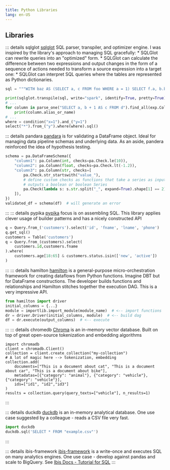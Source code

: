 ```yaml
---
title: Python Libraries
lang: en-US
---
```


## Libraries
::: details sqlglot
[sqlglot](https://github.com/tobymao/sqlglot) SQL parser, transpiler, and optimizer engine. I was inspired by the library's approach to managing SQL gracefully:
    * SQLGlot can rewrite queries into an "optimized" form.
    * SQLGlot can calculate the difference between two expressions and output changes in the form of a sequence of actions needed to transform a source expression into a target one:
    * SQLGlot can interpret SQL queries where the tables are represented as Python dictionaries.
```python
sql = """WITH baz AS (SELECT a, c FROM foo WHERE a = 1) SELECT f.a, b.b, baz.c, CAST("b"."a" AS REAL) d FROM foo f JOIN bar b ON f.a = b.a LEFT JOIN baz ON f.a = baz.a"""

print(sqlglot.transpile(sql, write="spark", identify=True, pretty=True)[0])
# ...
for column in parse_one("SELECT a, b + 1 AS c FROM d").find_all(exp.Column):
    print(column.alias_or_name)
# ...
where = condition("x=1").and_("y=1")
select("*").from_("y").where(where).sql()
```
::: details pandara
[pandara](https://github.com/unionai-oss/pandera) is for validating a DataFrame object. Ideal for managing data pipeline schemas and underlying data. As an aside, pandera reinforced the idea of hypothesis testing. 
```python
schema = pa.DataFrameSchema({
    "column1": pa.Column(int, checks=pa.Check.le(10)),
    "column2": pa.Column(float, checks=pa.Check.lt(-1.2)),
    "column3": pa.Column(str, checks=[
        pa.Check.str_startswith("value_"),
        # define custom checks as functions that take a series as input and
        # outputs a boolean or boolean Series
        pa.Check(lambda s: s.str.split("_", expand=True).shape[1] == 2)
    ]),
})
validated_df = schema(df)  # will generate an error 
```
:::
::: details pypika
[pypika](https://github.com/kayak/pypika) focus is on assembling SQL. This library applies clever usage of builder patterns and has a nicely constructed API
```python
q = Query.from_('customers').select('id', 'fname', 'lname', 'phone')
q.get_sql()
customers = Table('customers')
q = Query.from_(customers).select(
    customers.id,customers.fname
).where(
    customers.age[18:65] & customers.status.isin(['new', 'active'])
)

```
:::
::: details hamilton
[hamilton](https://github.com/dagworks-inc/hamilton) is a general-purpose micro-orchestration framework for creating dataflows from Python functions. Imagine DBT but for DataFrame constructions. The developer builds functions and relationships and Hamilton stitches together the execution DAG. This is a very impressive API.

```python
from hamilton import driver
initial_columns = {...}
module = importlib.import_module(module_name)  # <-- import functions
dr = driver.Driver(initial_columns, module)  # <-- build dag
df = dr.execute(output_columns)  # <-- execute
```
:::
::: details chromedb
[Chroma](https://docs.trychroma.com/getting-started) is an in-memory vector database. Built on top of great open-source tokenization and embedding algorithms
```python{4}
import chromadb
client = chromadb.Client()
collection = client.create_collection("my-collection")
# A lot of magic here --> tokenization, embedding
collection.add(
    documents=["This is a document about cat", "This is a document about car", "This is a document about bike"],
    metadatas=[{"category": "animal"}, {"category": "vehicle"}, {"category": "vehicle"}],
    ids=["id1", "id2","id3"]
)
results = collection.query(query_texts=["vehicle"], n_results=1)
```
:::

::: details duckdb
[duckdb](https://duckdb.org/docs/api/python/overview.html) is an in-memory analytical database.
One use case suggested by a colleague - reads a CSV file very fast.

```python
import duckdb
duckdb.sql('SELECT * FROM "example.csv"') 
```
:::

::: details ibis-framework
[ibis-framework](https://pypi.org/project/ibis-framework/) is a write-once and executes SQL on many analytics engines.
One use case - develop against pandas and scale to BigQuery.
See [Ibis Docs - Tutorial for SQL](https://ibis-project.org/tutorial/ibis-for-sql-users/#ibis-for-sql-users)
:::
